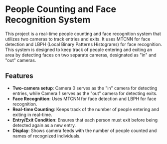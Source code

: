 # People Counting and Face Recognition System

This project is a real-time people counting and face recognition system that utilizes two cameras to track entries and exits. It uses MTCNN for face detection and LBPH (Local Binary Patterns Histograms) for face recognition. This system is designed to keep track of people entering and exiting an area by detecting faces on two separate cameras, designated as "in" and "out" cameras.


## Features

- **Two-camera setup**: Camera 0 serves as the "in" camera for detecting entries, while Camera 1 serves as the "out" camera for detecting exits.
- **Face Recognition**: Uses MTCNN for face detection and LBPH for face recognition.
- **Real-time Counting**: Keeps track of the number of people entering and exiting in real-time.
- **Entry/Exit Condition**: Ensures that each person must exit before being detected again as a new entry.
- **Display**: Shows camera feeds with the number of people counted and names of recognized individuals.


